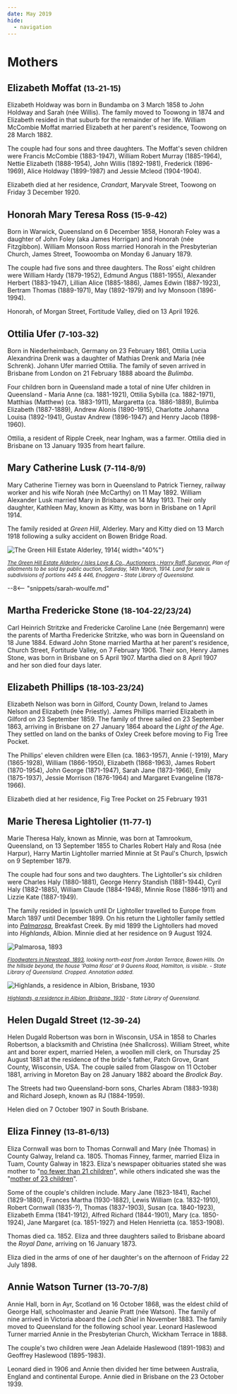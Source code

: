 ```yaml
---
date: May 2019
hide:
  - navigation
---
```


# Mothers 

<!--
???+ directions "Directions" 

    Starting point
    Walking directions to first headstone... is the grave of...
    
    ![](../assets/404.png){ width="15%" }
-->

## Elizabeth Moffat <small>(13‑21‑15)</small>

Elizabeth Holdway was born in Bundamba on 3 March 1858 to John Holdway and Sarah (née Willis). The family moved to Toowong in 1874 and
Elizabeth resided in that suburb for the remainder of her life. William McCombie Moffat married Elizabeth at her parent's residence, Toowong on 28 March 1882. 

The couple had four sons and three daughters. The Moffat's seven children were Francis McCombie (1883-1947), William Robert Murray (1885-1964), Nettie Elizabeth (1888-1954), John Willis (1892-1981), Frederick (1896-1969), Alice Holdway (1899-1987) and Jessie Mcleod (1904-1904). 

Elizabeth died at her residence, *Crandart*, Maryvale Street, Toowong on Friday 3 December 1920.

<!--
??? directions "Directions" 

    Walking directions to next headstone... is the grave of...
    
    ![](../assets/404.png){ width="15%" }
-->

## Honorah Mary Teresa Ross <small>(15‑9‑42)</small>

Born in Warwick, Queensland on 6 December 1858, Honorah Foley was a daughter of John Foley (aka James Horrigan) and Honorah (née Fitzgibbon). William Monsoon Ross married Honorah in the Presbyterian Church, James Street, Toowoomba on Monday 6 January 1879. 

The couple had five sons and three daughters. The Ross' eight children were William Hardy (1879-1952), Edmund Angus (1881-1955), Alexander Herbert (1883-1947), Lillian Alice (1885-1886), James Edwin (1887-1923), Bertram Thomas (1889-1971), May (1892-1979) and Ivy Monsoon (1896-1994). 

Honorah, of Morgan Street, Fortitude Valley, died on 13 April 1926.

## Ottilia Ufer <small>(7‑103‑32)</small>

Born in Niederheimbach, Germany on 23 February 1861, Ottilia Lucia Alexandrina Drenk was a daughter of Mathias Drenk and Maria (née Schrenk). Johann Ufer married Ottilia. The family of seven arrived in Brisbane from London on 21 February 1888 aboard the *Bulimba*.

Four children born in Queensland made a total of nine Ufer children in Queensland - Maria Anne (ca. 1881-1921), Ottilia Sybilla (ca. 1882-1971), Matthias (Matthew) (ca. 1883-1911), Margaretta (ca. 1886-1889), Bulimba Elizabeth (1887-1889), Andrew Alonis (1890-1915), Charlotte Johanna Louisa (1892-1941), Gustav Andrew (1896-1947) and Henry Jacob (1898-1960). 

Ottilia, a resident of Ripple Creek, near Ingham, was a farmer. Ottilia died in Brisbane on 13 January 1935 from heart failure.

## Mary Catherine Lusk <small>(7‑114‑8/9)</small>

Mary Catherine Tierney was born in Queensland to Patrick Tierney, railway worker and his wife Norah (née McCarthy) on 11 May 1892. William Alexander Lusk married Mary in Brisbane on 14 May 1913. Their only daughter, Kathleen May, known as Kitty, was born in Brisbane on 1 April 1914. 

The family resided at *Green Hill*, Alderley. Mary and Kitty died on 13 March 1918 following a sulky accident on Bowen Bridge Road.

![The Green Hill Estate Alderley, 1914](../assets/green-hill-estate.jpg){ width="40%"}

*<small>[The Green Hill Estate Alderley / Isles Love & Co., Auctioneers ; Harry Raff, Surveyor.](http://onesearch.slq.qld.gov.au/permalink/f/1upgmng/slq_alma21124184580002061) Plan of allotments to be sold by public auction, Saturday, 14th March, 1914. Land for sale is subdivisions of portions 445 & 446, Enoggera - State Library of Queensland.</small>*

--8<-- "snippets/sarah-woulfe.md"

## Martha Fredericke Stone <small>(18‑104‑22/23/24)</small>

Carl Heinrich Stritzke and Fredericke Caroline Lane (née Bergemann) were the parents of Martha Fredericke Stritzke, who was born in Queensland on 18 June 1884. Edward John Stone married Martha at her parent's residence, Church Street, Fortitude Valley, on 7 February 1906. Their son, Henry James Stone, was born in Brisbane on 5 April 1907. Martha died on 8 April 1907 and her son died four days later.

## Elizabeth Phillips <small>(18‑103‑23/24)</small>

Elizabeth Nelson was born in Gilford, County Down, Ireland to James Nelson and Elizabeth (née Priestly). James Phillips married Elizabeth in Gilford on 23 September 1859. The family of three sailed on 23 September 1863, arriving in Brisbane on 27 January 1864 aboard the *Light of the Age*. They settled on land on the banks of Oxley Creek before moving to Fig Tree Pocket. 

The Phillips' eleven children were Ellen (ca. 1863-1957), Annie (-1919), Mary (1865-1928), William (1866-1950), Elizabeth (1868-1963), James Robert (1870-1954), John George (1871-1947), Sarah Jane (1873-1966), Emily (1875-1937), Jessie Morrison (1876-1964) and Margaret Evangeline (1878-1966).

Elizabeth died at her residence, Fig Tree Pocket on 25 February 1931 

## Marie Theresa Lightolier <small>(11‑77‑1)</small>

Marie Theresa Haly, known as Minnie, was born at Tamrookum, Queensland, on 13 September 1855 to Charles Robert Haly and Rosa (née Harpur), Harry Martin Lightoller married Minnie at St Paul's Church, Ipswich on 9 September 1879. 

The couple had four sons and two daughters. The Lightoller's six children were Charles Haly (1880-1881), George Henry Standish (1881-1944), Cyril Haly (1882-1885), William Claude (1884-1948), Minnie Rose (1886-1911) and Lizzie Kate (1887-1949). 

The family resided in Ipswich until Dr Lightoller travelled to Europe from March 1897 until December 1899. On his return the Lightoller family settled into *[Palmarosa](https://apps.des.qld.gov.au/heritage-register/detail/?id=600219)*, Breakfast Creek. By mid 1899 the Lightollers had moved into *Highlands*, Albion. Minnie died at her residence on 9 August 1924.

<!-- TODO seems to conflict with https://apps.des.qld.gov.au/heritage-register/detail/?id=600219 -->

![Palmarosa, 1893](../assets/palmarosa-1893.jpg)

*<small>[Floodwaters in Newstead, 1893](http://onesearch.slq.qld.gov.au/permalink/f/1upgmng/slq_alma21218173890002061), looking north-east from Jordan Terrace, Bowen Hills. On the hillside beyond, the house 'Palma Rosa' at 9 Queens Road, Hamilton, is visible.  - State Library of Queensland. Cropped. Annotation added.</small>*

![Highlands, a residence in Albion, Brisbane, 1930](../assets/highlands-1930.jpg)

*<small>[Highlands, a residence in Albion, Brisbane, 1930](http://onesearch.slq.qld.gov.au/permalink/f/1upgmng/slq_digitool50472)  - State Library of Queensland.</small>*


## Helen Dugald Street <small>(12‑39‑24)</small>

Helen Dugald Robertson was born in Wisconsin, USA in 1858 to Charles Robertson, a blacksmith and Christina (née Shallcross). William Street, white ant and borer expert, married Helen, a woollen mill clerk, on Thursday 25 August 1881 at the residence of the bride's father, Patch Grove, Grant County, Wisconsin, USA. The couple sailed from Glasgow on 11 October 1881, arriving in Moreton Bay on 28 January 1882 aboard the *Brodick Bay*. 

The Streets had two Queensland-born sons, Charles Abram (1883-1938) and Richard Joseph, known as RJ (1884-1959). 

Helen died on 7 October 1907 in South Brisbane.

## Eliza Finney <small>(13‑81‑6/13)</small>

Eliza Cornwall was born to Thomas Cornwall and Mary (née Thomas) in County Galway, Ireland ca. 1805. Thomas Finney, farmer, married Eliza in Tuam, County Galway in 1823. Eliza's newspaper obituaries stated she was mother to "[no fewer than 21 children](https://trove.nla.gov.au/newspaper/article/176474296)", while others indicated she was the "[mother of 23 children](https://trove.nla.gov.au/newspaper/article/148031679?searchTerm=Eliza%20Finney)". 

Some of the couple's children include. Mary Jane (1823-1841), Rachel (1829-1880), Frances Martha (1930-1882), Lewis William (ca. 1832-1910), Robert Cornwall (1835-?), Thomas (1837-1903), Susan (ca. 1840-1923), Elizabeth Emma (1841-1912), Alfred Richard (1844-1901), Mary (ca. 1850-1924), Jane Margaret (ca. 1851-1927) and Helen Henrietta (ca. 1853-1908). 

Thomas died ca. 1852. Eliza and three daughters sailed to Brisbane aboard the *Royal Dane*, arriving on 16 January 1873. 

Eliza died in the arms of one of her daughter's on the afternoon of Friday 22 July 1898.

<!--

TODO Confirm this is Eliza 

![Mrs T. Finney](../assets/x.jpg)

*<small>[Mrs T. Finney](http://onesearch.slq.qld.gov.au/permalink/f/1upgmng/slq_alma21218142500002061  - State Library of Queensland.</small>*
-->

## Annie Watson Turner <small>(13‑70‑7/8)</small>

Annie Hall, born in Ayr, Scotland on 16 October 1868, was the eldest child of George Hall, schoolmaster and Jeanie Pratt (née Watson). The family of nine arrived in Victoria aboard the *Loch Shiel* in November 1883. The family moved to Queensland for the following school year. Leonard Haslewood Turner married Annie in the Presbyterian Church, Wickham Terrace in 1888. 

The couple's two children were Jean Adelaide Haslewood (1891-1983) and Geoffrey Haslewood (1895-1983). 

Leonard died in 1906 and Annie then divided her time between Australia, England and continental Europe. Annie died in Brisbane on the 23 October 1939.

<!--
<div class="noprint" markdown="1">

## Brochure

**[Download this walk](../assets/guides/mothers.pdf)** - designed to be printed and folded in half to make an A5 brochure.

</div>
-->
